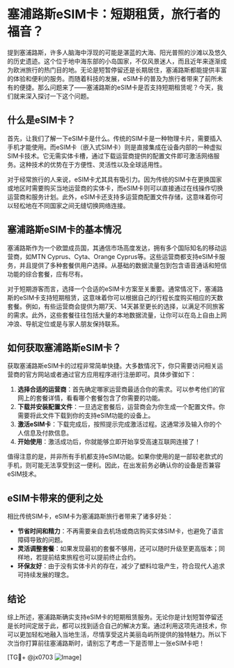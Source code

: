 # 塞浦路斯eSIM卡：短期租赁，旅行者的福音？

提到塞浦路斯，许多人脑海中浮现的可能是湛蓝的大海、阳光普照的沙滩以及悠久的历史遗迹。这个位于地中海东部的小岛国家，不仅风景迷人，而且近年来逐渐成为欧洲旅行的热门目的地。无论是短暂停留还是长期居住，塞浦路斯都能提供丰富的体验和便利的服务。而随着科技的发展，eSIM卡的普及为旅行者带来了前所未有的便捷。那么问题来了——塞浦路斯的eSIM卡是否支持短期租赁呢？今天，我们就来深入探讨一下这个问题。

## 什么是eSIM卡？

首先，让我们了解一下eSIM卡是什么。传统的SIM卡是一种物理卡片，需要插入手机才能使用。而eSIM卡（嵌入式SIM卡）则是直接集成在设备内部的一种虚拟SIM卡技术。它无需实体卡槽，通过下载运营商提供的配置文件即可激活网络服务。这种技术的优势在于方便性、灵活性以及全球适用性。

对于经常旅行的人来说，eSIM卡尤其具有吸引力。因为传统的SIM卡在更换国家或地区时需要购买当地运营商的实体卡，而eSIM卡则可以直接通过在线操作切换运营商和服务计划。此外，eSIM卡还支持多运营商配置文件存储，这意味着你可以轻松地在不同国家之间无缝切换网络连接。

## 塞浦路斯eSIM卡的基本情况

塞浦路斯作为一个欧盟成员国，其通信市场高度发达，拥有多个国际知名的移动运营商，如MTN Cyprus、Cyta、Orange Cyprus等。这些运营商都支持eSIM卡服务，并且提供了多种套餐供用户选择。从基础的数据流量包到包含语音通话和短信功能的综合套餐，应有尽有。

对于短期游客而言，选择一个合适的eSIM卡方案至关重要。通常情况下，塞浦路斯的eSIM卡支持短期租赁，这意味着你可以根据自己的行程长度购买相应的天数套餐。例如，有些运营商会提供为期7天、14天甚至更长的选择，以满足不同旅客的需求。此外，这些套餐往往包括大量的本地数据流量，让你可以在岛上自由上网冲浪、导航定位或是与家人朋友保持联系。

## 如何获取塞浦路斯eSIM卡？

获取塞浦路斯eSIM卡的过程非常简单快捷。大多数情况下，你只需要访问相关运营商的官方网站或者通过官方应用程序进行注册即可。具体步骤如下：

1. **选择合适的运营商**：首先确定哪家运营商最适合你的需求。可以参考他们的官网上的套餐详情，看看哪个套餐包含了你需要的功能。
2. **下载并安装配置文件**：一旦选定套餐后，运营商会为你生成一个配置文件。你需要将此文件下载到你的支持eSIM功能的设备上。
3. **激活eSIM卡**：下载完成后，按照提示完成激活过程。这通常涉及输入你的个人信息及付款信息。
4. **开始使用**：激活成功后，你就能够立即开始享受高速互联网连接了！

值得注意的是，并非所有手机都支持eSIM功能。如果你使用的是一部较老款式的手机，则可能无法享受到这一便利。因此，在出发前务必确认你的设备是否兼容eSIM技术。

## eSIM卡带来的便利之处

相比传统SIM卡，eSIM卡为塞浦路斯旅行者带来了诸多好处：

- **节省时间和精力**：不再需要亲自去机场或商店购买实体SIM卡，也避免了语言障碍导致的问题。
- **灵活调整套餐**：如果发现最初的套餐不够用，还可以随时升级至更高版本；同样地，若提前结束旅程也可以提前终止合约。
- **环保友好**：由于没有实体卡片的存在，减少了塑料垃圾产生，符合现代人追求可持续发展的理念。

## 结论

综上所述，塞浦路斯确实支持eSIM卡的短期租赁服务。无论你是计划短暂停留还是长时间定居于此，都可以找到适合自己的解决方案。通过利用这项先进技术，你可以更加轻松地融入当地生活，尽情享受这片美丽岛屿所提供的独特魅力。所以下次当你打算前往塞浦路斯时，请别忘了考虑一下是否带上一张eSIM卡吧！

[TG💪+ @jx0703 ![Image](https://github.com/user-attachments/assets/dbca1d08-cadb-493c-b0ec-ad6f7a83f270)]